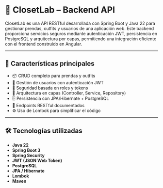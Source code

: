 # 👕 ClosetLab – Backend API

ClosetLab es una API RESTful desarrollada con Spring Boot y Java 22 para gestionar prendas, outfits y usuarios de una aplicación web. Este backend proporciona servicios seguros mediante autenticación JWT, persistencia en PostgreSQL y arquitectura por capas, permitiendo una integración eficiente con el frontend construido en Angular.

---

## 🚀 Características principales

- 📦 CRUD completo para prendas y outfits
- 👥 Gestión de usuarios con autenticación JWT
- 🔐 Seguridad basada en roles y tokens
- 🧠 Arquitectura en capas (Controller, Service, Repository)
- 🗄️ Persistencia con JPA/Hibernate + PostgreSQL
- 🔁 Endpoints RESTful documentados
- ⚙️ Uso de Lombok para simplificar el código

---

## 🛠️ Tecnologías utilizadas

- **Java 22**
- **Spring Boot 3**
- **Spring Security**
- **JWT (JSON Web Token)**
- **PostgreSQL**
- **JPA / Hibernate**
- **Lombok**
- **Maven**
